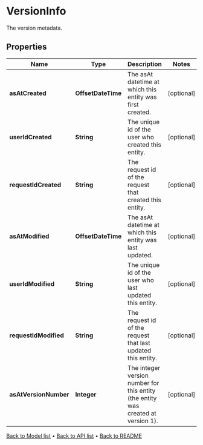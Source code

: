 

# VersionInfo

The version metadata.

## Properties

| Name | Type | Description | Notes |
|------------ | ------------- | ------------- | -------------|
|**asAtCreated** | **OffsetDateTime** | The asAt datetime at which this entity was first created. |  [optional] |
|**userIdCreated** | **String** | The unique id of the user who created this entity. |  [optional] |
|**requestIdCreated** | **String** | The request id of the request that created this entity. |  [optional] |
|**asAtModified** | **OffsetDateTime** | The asAt datetime at which this entity was last updated. |  [optional] |
|**userIdModified** | **String** | The unique id of the user who last updated this entity. |  [optional] |
|**requestIdModified** | **String** | The request id of the request that last updated this entity. |  [optional] |
|**asAtVersionNumber** | **Integer** | The integer version number for this entity (the entity was created at version 1). |  [optional] |



[Back to Model list](../README.md#documentation-for-models) &#8226; [Back to API list](../README.md#documentation-for-api-endpoints) &#8226; [Back to README](../README.md)


